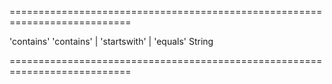 ===========================================================================
<!--default-->'contains'<!--/default-->
<!--acceptValues-->'contains' | 'startswith' | 'equals'<!--/acceptValues-->
<!--type-->String<!--/type-->
===========================================================================

<!--shortDescription-->

<!--/shortDescription-->

<!--fullDescription-->

<!--/fullDescription-->